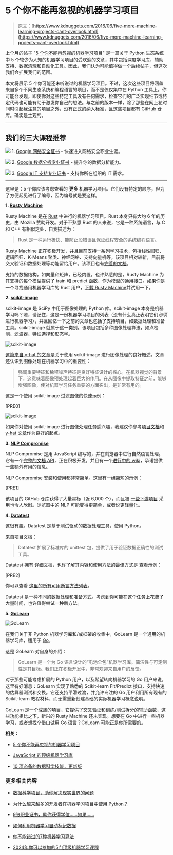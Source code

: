 # 5 个你不能再忽视的机器学习项目

> 原文：[https://www.kdnuggets.com/2016/06/five-more-machine-learning-projects-cant-overlook.html](https://www.kdnuggets.com/2016/06/five-more-machine-learning-projects-cant-overlook.html)

上个月的帖子 "[5 个你不能再忽视的机器学习项目](/2016/05/five-machine-learning-projects-cant-overlook.html)" 是一篇关于 Python 生态系统中 5 个较少为人知的机器学习项目的受欢迎的文章，其中包括深度学习库、辅助支持、数据清理和自动化工具。因此，我们认为可能值得做一个后续帖子，但这次我们会扩展我们的范围。

本文将展示 5 个你可能还未听说过的机器学习项目。不过，这次这些项目将涵盖来自多个不同生态系统和编程语言的项目，而不是仅仅集中在 Python 工具上。你可能会发现，即使你对这些特定工具没有任何需求，检查它们的广泛实现细节或特定代码也可能有助于激发你自己的想法。与之前的版本一样，除了那些在网上花时间时引起我注意的项目之外，没有正式的纳入标准，且这些项目都有 GitHub 仓库。确实是主观的。

* * *

## 我们的三大课程推荐

![](../Images/0244c01ba9267c002ef39d4907e0b8fb.png) 1\. [Google 网络安全证书](https://www.kdnuggets.com/google-cybersecurity) - 快速进入网络安全职业生涯。

![](../Images/e225c49c3c91745821c8c0368bf04711.png) 2\. [Google 数据分析专业证书](https://www.kdnuggets.com/google-data-analytics) - 提升你的数据分析能力。

![](../Images/0244c01ba9267c002ef39d4907e0b8fb.png) 3\. [Google IT 支持专业证书](https://www.kdnuggets.com/google-itsupport) - 支持你所在组织的 IT 需求。

* * *

这里是：5 个你应该考虑查看的 **更多** 机器学习项目。它们没有特定的顺序，但为了方便起见进行了编号，因为编号就是要这样。

**1\. [Rusty Machine](https://github.com/AtheMathmo/rusty-machine)**

Rusty Machine 是在 [Rust](https://www.rust-lang.org/) 中进行的机器学习项目。Rust 本身只有大约 6 年的历史，由 Mozilla 赞助开发。对于不熟悉 Rust 的人来说，它是一种系统语言，与 C 和 C++ 有相似之处，自我描述为：

> Rust 是一种运行极快、能防止段错误且保证线程安全的系统编程语言。

Rusty Machine 正在积极开发，并且目前支持一系列学习技术，包括线性回归、逻辑回归、K-Means 聚类、神经网络、支持向量机等。该项目相对较新，目前将交叉验证和数据处理等功能留给用户。该项目也有[完善的文档](https://athemathmo.github.io/rusty-machine/rusty-machine/doc/rusty_machine/index.html)。

支持的数据结构，如向量和矩阵，已经内置。也许熟悉的是，Rusty Machine 为其支持的每个模型提供了 train 和 predict 函数，作为模型的通用接口。如果你是一个寻找通用机器学习库的 Rust 用户，[下载 Rusty Machine](https://github.com/AtheMathmo/rusty-machine)并试用一下。

**2\. [scikit-image](https://github.com/scikit-image/scikit-image)**

scikit-image 是 SciPy 中用于图像处理的 Python 库。scikit-image 本身是机器学习吗？嗯，请记住，这是一份机器学习项目的列表（没有什么真正表明它们*必须*进行机器学习），并且回忆一下之前的文章也包括了支持项目，如数据处理和准备工具。scikit-image 就属于这一类别。该项目包括多种图像处理算法，如点检测、滤波器、特征选择和形态学。

![scikit-image](../Images/d05c54ed926699f79f6d0a0d148fc7f5.png)

[这篇来自 y-hat 的文章](http://blog.yhat.com/posts/image-processing-with-scikit-image.html)是关于使用 scikit-image 进行图像处理的良好概述。文章还认识到图像处理在机器学习中的重要性：

> 强调重要特征和稀释噪声特征是良好特征设计的核心。在机器视觉的背景下，这意味着图像预处理起着巨大的作用。在从图像中提取特征之前，能够增强图像，使对机器学习任务重要的方面突出，是非常有用的。

这是一个使用 scikit-image 过滤图像的快速示例：

[PRE0]

![scikit-image](../Images/b79fa0b87dcccd9327c887541788f579.png)

如果你对使用 scikit-image 进行图像处理任务感兴趣，我建议你参考[项目文档](http://scikit-image.org/docs/stable/)和[y-hat 文章](http://blog.yhat.com/posts/image-processing-with-scikit-image.html)作为良好的起点。

**3\. [NLP Compromise](https://github.com/nlp-compromise/nlp_compromise)**

NLP Compromise 是用 JavaScript 编写的，并在浏览器中进行自然语言处理。它有一个[完整的文档 API](https://github.com/nlp-compromise/nlp_compromise/wiki)，正在积极开发，并且有一个[进行中的 wiki](https://github.com/nlp-compromise/nlp_compromise/wiki)，承诺提供一些额外有用的信息。

NLP Compromise 安装和使用都非常简单。这里有一组简短的示例：

[PRE1]

该项目的 GitHub 仓库获得了大量星标（近 6,000 个），而且被 [一些下游项目](https://github.com/nlp-compromise/nlp_compromise/wiki/Downstream-projects) 采用也令人欣慰。浏览器中的 NLP 可能变得更简单，或者说更轻量化。

**4\. [Datatest](https://github.com/shawnbrown/datatest)**

这很有趣。Datatest 是基于测试驱动的数据处理工具，使用 Python。

来自项目文档：

> Datatest 扩展了标准库的 unittest 包，提供了用于验证数据正确性的测试工具。

Datatest 拥有 [详细文档](http://datatest.readthedocs.io/en/0.6.0.dev1/)，也许了解其内容和使用方法的最佳方式是 [查看示例](http://datatest.readthedocs.io/en/0.6.0.dev1/intro.html)：

[PRE2]

你可以查看 [这里的所有可用断言方法列表](http://datatest.readthedocs.io/en/0.6.0.dev1/api.html#assert-methods)。

Datatest 是一种不同的数据处理和准备方式。考虑到你可能在这个任务上花费了大量时间，也许值得尝试一种新方法。

**5\. [GoLearn](https://github.com/sjwhitworth/golearn)**

![GoLearn](../Images/cc1b37990088f9cf33255f8c6c82a2b1.png)

在我们关于非 Python 机器学习库和/或框架的收集中，GoLearn 是一个通用的机器学习库，适用于 [Go](https://golang.org/)。

这是 GoLearn 对自身的介绍：

> GoLearn 是一个为 Go 语言设计的“电池全包”机器学习库。简洁性与可定制性是其目标。我们正在积极开发中，非常欢迎来自用户的反馈。

对于那些可能考虑扩展的 Python 用户，以及希望转向机器学习的 Go 用户来说，这里有好消息：GoLearn 实现了熟悉的 Scikit-learn Fit/Predict 接口，支持快速的估算器测试和交换。它还支持平滑过渡，并允许专注的 Go 用户利用所有现有的 Scikit-learn 教程材料，而无需重新创建基础的实际机器学习概念说明。

GoLearn 是一个成熟的项目，它提供了交叉验证和训练/测试拆分的辅助函数，这些功能相比之下，新兴的 Rusty Machine 还未实现。想要在 Go 中进行一些机器学习，或者想找个借口试用 Go 语言？GoLearn 可能正是你所需要的。

**相关：**

+   [5 个你不能再忽视的机器学习项目](/2016/05/five-machine-learning-projects-cant-overlook.html)

+   [JavaScript 的顶级机器学习库](/2016/06/top-machine-learning-libraries-javascript.html)

+   [10 项必备的数据科学技能，更新版](/2016/05/10-must-have-skills-data-scientist.html)

### 更多相关内容

+   [数据科学项目，助你解决现实世界的问题](https://www.kdnuggets.com/2022/11/data-science-projects-help-solve-real-world-problems.html)

+   [为什么越来越多的开发者在机器学习项目中使用 Python？](https://www.kdnuggets.com/2022/01/developers-python-machine-learning-projects.html)

+   [9张职业证书，助你获得学位……如果……](https://www.kdnuggets.com/9-professional-certificates-that-can-take-you-onto-a-degree-if-you-really-want-to)

+   [如何利用机器学习自动标记数据](https://www.kdnuggets.com/2022/02/machine-learning-automatically-label-data.html)

+   [你不能错过的7种机器学习算法](https://www.kdnuggets.com/7-machine-learning-algorithms-you-cant-miss)

+   [2024年你可以参加的5门顶级机器学习课程](https://www.kdnuggets.com/5-top-machine-learning-courses-you-can-take-in-2024)
